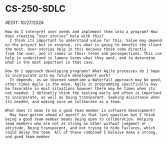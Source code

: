 # CS-250-SDLC
#EDIT: 10/27/2024

    How do I interpret user needs and implement them into a program? How does creating “user stories” help with this?
      I think its important to understand value for this. Value may depend on the project but in essence, its what is going to benefit the client the most. User-stories help in this because those come directly          from the user, and it comes in their terms and persepectives. This can help in understand in lamens terms what they want, and to determine what is the most important in that case. 
    
    How do I approach developing programs? What Agile processes do I hope to incorporate into my future development work?
      It depends, as we learned sometime a Waterfall approach may be good, other times Agile is the move. Agile in programming specifically may be favorable in most situations however there may be times when its       not needed. I definetly think the testing early and often is important to incorperate, as well as being transparent. Seeking assistance when its needed, and making sure we collborate as a team. 
      
    What does it mean to be a good team member in software development?
      May have gotten ahead of myself in that last question but I think being a good team member means being open to collboration. Helping team members who are not as strong as other without judgment or                attitude. Being transparent, and not trying to hide failures, which could delay the team. All of these combined I beleive make a strong, and good team member 
